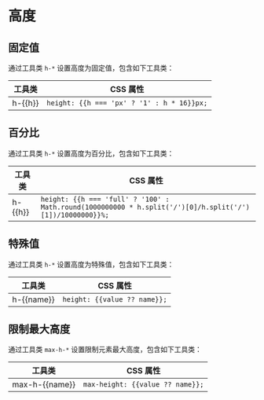 # 高度

## 固定值

通过工具类 `h-*` 设置高度为固定值，包含如下工具类：

<Example padding="p-0" class="overflow-auto" style="max-height: 300px">
  <table class="table">
    <thead class="sticky top-0">
      <tr>
        <th>工具类</th>
        <th>CSS 属性</th>
      </tr>
    </thead>
    <tbody>
      <tr v-for="h in fixedHeights" :key="h">
        <td class="font-mono">h-{{h}}</td>
        <td><code>height: {{h === 'px' ? '1' : h * 16}}px;</code></td>
      </tr>
    </tbody>
  </table>
</Example>

## 百分比

通过工具类 `h-*` 设置高度为百分比，包含如下工具类：

<Example padding="p-0" class="overflow-auto" style="max-height: 300px">
  <table class="table">
    <thead class="sticky top-0">
      <tr>
        <th>工具类</th>
        <th>CSS 属性</th>
      </tr>
    </thead>
    <tbody>
      <tr v-for="h in percentHeights" :key="h">
        <td class="font-mono">h-{{h}}</td>
        <td><code>height: {{h === 'full' ? '100' : Math.round(1000000000 * h.split('/')[0]/h.split('/')[1])/10000000}}%;</code></td>
      </tr>
    </tbody>
  </table>
</Example>

## 特殊值

通过工具类 `h-*` 设置高度为特殊值，包含如下工具类：

<Example padding="p-0" class="overflow-auto" style="max-height: 300px">
  <table class="table">
    <thead class="sticky top-0">
      <tr>
        <th>工具类</th>
        <th>CSS 属性</th>
      </tr>
    </thead>
    <tbody>
      <tr v-for="[name, value] in specialHeights" :key="name">
        <td class="font-mono">h-{{name}}</td>
        <td><code>height: {{value ?? name}};</code></td>
      </tr>
    </tbody>
  </table>
</Example>

## 限制最大高度

通过工具类 `max-h-*` 设置限制元素最大高度，包含如下工具类：

<Example padding="p-0" class="overflow-auto" style="max-height: 300px">
  <table class="table">
    <thead class="sticky top-0">
      <tr>
        <th>工具类</th>
        <th>CSS 属性</th>
      </tr>
    </thead>
    <tbody>
      <tr v-for="[name, value] in maxHeights" :key="name">
        <td class="font-mono">max-h-{{name}}</td>
        <td><code>max-height: {{value ?? name}};</code></td>
      </tr>
    </tbody>
  </table>
</Example>

<script setup>
const fixedHeights = '0,px,0.5,1,1.5,2,2.5,3,3.5,4,5,6,7,8,9,10,11,12,14,16,20,24,28,32,36,40,44,48,52,56,60,64,72,80,96'.split(',');
const percentHeights = '1/2,1/3,2/3,1/4,2/4,3/4,1/5,2/5,3/5,4/5,1/6,2/6,3/6,4/6,5/6,full'.split(',');
const specialHeights = 'auto,screen:100vh,fit:fit-content,min:min-content,max:max-content'.split(',').map(v => v.split(':'));
const maxHeights = '0:0px,full:100%,screen:100vh,none,min:min-content,max:max-content,fit:fit-content'.split(',').map(v => v.split(':'));
</script>
